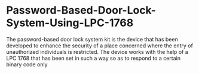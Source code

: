 # Password-Based-Door-Lock-System-Using-LPC-1768
The password-based door lock system kit is the device that has been developed to enhance  the security of a place concerned where the entry of unauthorized individuals is restricted.  The device works with the help of a LPC 1768 that has been set in such a way so as to  respond to a certain binary code only
